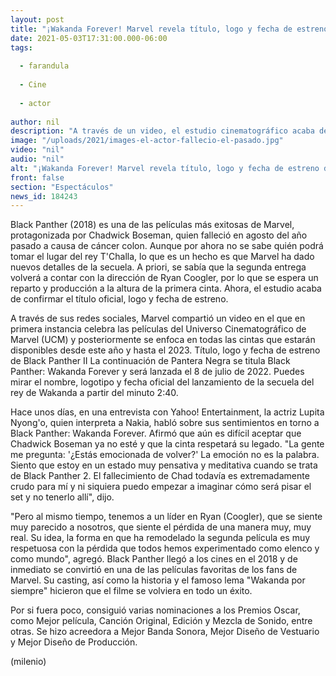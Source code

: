 ```yaml
---
layout: post
title: "¡Wakanda Forever! Marvel revela título, logo y fecha de estreno de la secuela de 'Black Panther'"
date: 2021-05-03T17:31:00.000-06:00
tags:
  
  - farandula
  
  - Cine
  
  - actor
  
author: nil
description: "A través de un video, el estudio cinematográfico acaba de confirmar el nombre, logo y fecha de lanzamiento de la segunda entrega de Pantera Negra. "
image: "/uploads/2021/images-el-actor-fallecio-el-pasado.jpg"
video: "nil"
audio: "nil"
alt: "¡Wakanda Forever! Marvel revela título, logo y fecha de estreno de la secuela de 'Black Panther'"
front: false
section: "Espectáculos"
news_id: 184243
---
```


Black Panther (2018) es una de las películas más exitosas de Marvel, protagonizada por Chadwick Boseman, quien falleció en agosto del año pasado a causa de cáncer colon. Aunque por ahora no se sabe quién podrá tomar el lugar del rey T'Challa, lo que es un hecho es que Marvel ha dado nuevos detalles de la secuela. A priori, se sabía que la segunda entrega volverá a contar con la dirección de Ryan Coogler, por lo que se espera un reparto y producción a la altura de la primera cinta. Ahora, el estudio acaba de confirmar el título oficial, logo y fecha de estreno. 

A través de sus redes sociales, Marvel compartió un video en el que en primera instancia celebra las películas del Universo Cinematográfico de Marvel (UCM) y posteriormente se enfoca en todas las cintas que estarán disponibles desde este año y hasta el 2023. 
Título, logo y fecha de estreno de Black Panther II 
La continuación de Pantera Negra se titula Black Panther: Wakanda Forever y será lanzada el 8 de julio de 2022. Puedes mirar el nombre, logotipo y fecha oficial del lanzamiento de la secuela del rey de Wakanda a partir del minuto 2:40. 

Hace unos días, en una entrevista con Yahoo! Entertainment, la actriz Lupita Nyong'o, quien interpreta a Nakia, habló sobre sus sentimientos en torno a Black Panther: Wakanda Forever. Afirmó que aún es difícil aceptar que Chadwick Boseman ya no esté y que la cinta respetará su legado. "La gente me pregunta: '¿Estás emocionada de volver?' La emoción no es la palabra. Siento que estoy en un estado muy pensativa y meditativa cuando se trata de Black Panther 2. El fallecimiento de Chad todavía es extremadamente crudo para mí y ni siquiera puedo empezar a imaginar cómo será pisar el set y no tenerlo allí", dijo. 

"Pero al mismo tiempo, tenemos a un líder en Ryan (Coogler), que se siente muy parecido a nosotros, que siente el pérdida de una manera muy, muy real. Su idea, la forma en que ha remodelado la segunda película es muy respetuosa con la pérdida que todos hemos experimentado como elenco y como mundo", agregó. 
Black Panther llegó a los cines en el 2018 y de inmediato se convirtió en una de las películas favoritas de los fans de Marvel. Su casting, así como la historia y el famoso lema "Wakanda por siempre" hicieron que el filme se volviera en todo un éxito. 

Por si fuera poco, consiguió varias nominaciones a los Premios Oscar, como Mejor película, Canción Original, Edición y Mezcla de Sonido, entre otras. Se hizo acreedora a Mejor Banda Sonora, Mejor Diseño de Vestuario y Mejor Diseño de Producción. 

(milenio)
